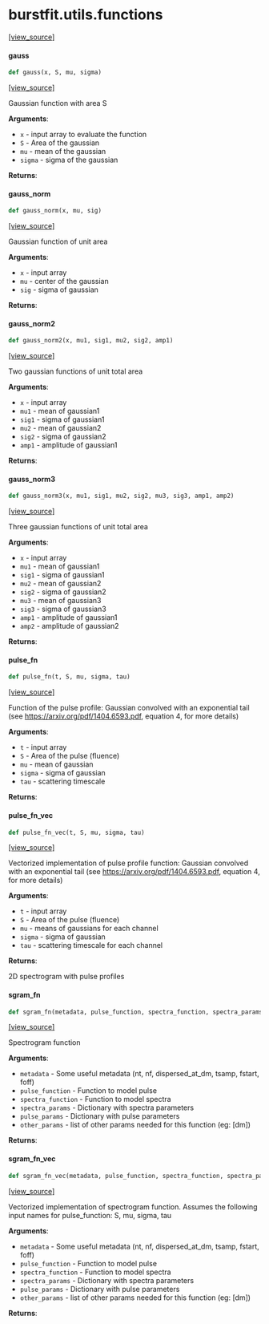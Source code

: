 <a name="burstfit.utils.functions"></a>
# burstfit.utils.functions

[[view_source]](https://github.com/thepetabyteproject/burstfit/blob/dc85c0cff44e1449b8d9cf13ea1a6d76604d258f/burstfit/utils/functions.py#L1)

<a name="burstfit.utils.functions.gauss"></a>
#### gauss

```python
def gauss(x, S, mu, sigma)
```

[[view_source]](https://github.com/thepetabyteproject/burstfit/blob/dc85c0cff44e1449b8d9cf13ea1a6d76604d258f/burstfit/utils/functions.py#L10)

Gaussian function with area S

**Arguments**:

- `x` - input array to evaluate the function
- `S` - Area of the gaussian
- `mu` - mean of the gaussian
- `sigma` - sigma of the gaussian
  

**Returns**:


<a name="burstfit.utils.functions.gauss_norm"></a>
#### gauss\_norm

```python
def gauss_norm(x, mu, sig)
```

[[view_source]](https://github.com/thepetabyteproject/burstfit/blob/dc85c0cff44e1449b8d9cf13ea1a6d76604d258f/burstfit/utils/functions.py#L28)

Gaussian function of unit area

**Arguments**:

- `x` - input array
- `mu` - center of the gaussian
- `sig` - sigma of gaussian
  

**Returns**:


<a name="burstfit.utils.functions.gauss_norm2"></a>
#### gauss\_norm2

```python
def gauss_norm2(x, mu1, sig1, mu2, sig2, amp1)
```

[[view_source]](https://github.com/thepetabyteproject/burstfit/blob/dc85c0cff44e1449b8d9cf13ea1a6d76604d258f/burstfit/utils/functions.py#L43)

Two gaussian functions of unit total area

**Arguments**:

- `x` - input array
- `mu1` - mean of gaussian1
- `sig1` - sigma of gaussian1
- `mu2` - mean of gaussian2
- `sig2` - sigma of gaussian2
- `amp1` - amplitude of gaussian1
  

**Returns**:


<a name="burstfit.utils.functions.gauss_norm3"></a>
#### gauss\_norm3

```python
def gauss_norm3(x, mu1, sig1, mu2, sig2, mu3, sig3, amp1, amp2)
```

[[view_source]](https://github.com/thepetabyteproject/burstfit/blob/dc85c0cff44e1449b8d9cf13ea1a6d76604d258f/burstfit/utils/functions.py#L61)

Three gaussian functions of unit total area

**Arguments**:

- `x` - input array
- `mu1` - mean of gaussian1
- `sig1` - sigma of gaussian1
- `mu2` - mean of gaussian2
- `sig2` - sigma of gaussian2
- `mu3` - mean of gaussian3
- `sig3` - sigma of gaussian3
- `amp1` - amplitude of gaussian1
- `amp2` - amplitude of gaussian2
  

**Returns**:


<a name="burstfit.utils.functions.pulse_fn"></a>
#### pulse\_fn

```python
def pulse_fn(t, S, mu, sigma, tau)
```

[[view_source]](https://github.com/thepetabyteproject/burstfit/blob/dc85c0cff44e1449b8d9cf13ea1a6d76604d258f/burstfit/utils/functions.py#L86)

Function of the pulse profile: Gaussian convolved with an exponential tail
(see https://arxiv.org/pdf/1404.6593.pdf, equation 4, for more details)

**Arguments**:

- `t` - input array
- `S` - Area of the pulse (fluence)
- `mu` - mean of gaussian
- `sigma` - sigma of gaussian
- `tau` - scattering timescale
  

**Returns**:


<a name="burstfit.utils.functions.pulse_fn_vec"></a>
#### pulse\_fn\_vec

```python
def pulse_fn_vec(t, S, mu, sigma, tau)
```

[[view_source]](https://github.com/thepetabyteproject/burstfit/blob/dc85c0cff44e1449b8d9cf13ea1a6d76604d258f/burstfit/utils/functions.py#L117)

Vectorized implementation of pulse profile function: Gaussian convolved with an exponential tail
(see https://arxiv.org/pdf/1404.6593.pdf, equation 4, for more details)

**Arguments**:

- `t` - input array
- `S` - Area of the pulse (fluence)
- `mu` - means of gaussians for each channel
- `sigma` - sigma of gaussian
- `tau` - scattering timescale for each channel
  

**Returns**:

  2D spectrogram with pulse profiles

<a name="burstfit.utils.functions.sgram_fn"></a>
#### sgram\_fn

```python
def sgram_fn(metadata, pulse_function, spectra_function, spectra_params, pulse_params, other_params)
```

[[view_source]](https://github.com/thepetabyteproject/burstfit/blob/dc85c0cff44e1449b8d9cf13ea1a6d76604d258f/burstfit/utils/functions.py#L164)

Spectrogram function

**Arguments**:

- `metadata` - Some useful metadata (nt, nf, dispersed_at_dm, tsamp, fstart, foff)
- `pulse_function` - Function to model pulse
- `spectra_function` - Function to model spectra
- `spectra_params` - Dictionary with spectra parameters
- `pulse_params` - Dictionary with pulse parameters
- `other_params` - list of other params needed for this function (eg: [dm])
  

**Returns**:


<a name="burstfit.utils.functions.sgram_fn_vec"></a>
#### sgram\_fn\_vec

```python
def sgram_fn_vec(metadata, pulse_function, spectra_function, spectra_params, pulse_params, other_params)
```

[[view_source]](https://github.com/thepetabyteproject/burstfit/blob/dc85c0cff44e1449b8d9cf13ea1a6d76604d258f/burstfit/utils/functions.py#L224)

Vectorized implementation of spectrogram function. Assumes the following input names for pulse_function:
S, mu, sigma, tau

**Arguments**:

- `metadata` - Some useful metadata (nt, nf, dispersed_at_dm, tsamp, fstart, foff)
- `pulse_function` - Function to model pulse
- `spectra_function` - Function to model spectra
- `spectra_params` - Dictionary with spectra parameters
- `pulse_params` - Dictionary with pulse parameters
- `other_params` - list of other params needed for this function (eg: [dm])
  

**Returns**:


